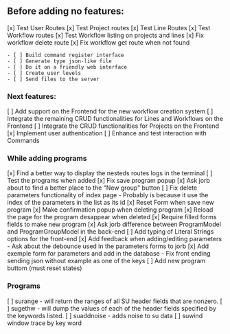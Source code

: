 ## Before adding no features:

[x] Test User Routes
[x] Test Project routes
[x] Test Line Routes
[x] Test Workflow routes
[x] Test Workflow listing on projects and lines
[x] Fix workflow delete route
[x] Fix workflow get route when not found

    - [ ] Build command register interface
    - [ ] Generate type json-like file
    - [ ] Do it on a friendly web interface
    - [ ] Create user levels
    - [ ] Send files to the server

### Next features:

[ ] Add support on the Frontend for the new workflow creation system
[ ] Integrate the remaining CRUD functionalities for Lines and Workflows on the Frontend
[ ] Integrate the CRUD functionalities for Projects on the Frontend
[x] Implement user authentication
[ ] Enhance and test interaction with Commands

### While adding programs

[x] Find a better way to display the nesteds routes logs in the terminal
[ ] Test the programs when added
[x] Fix save program popup
[x] Ask jorb about to find a better place to the "New group" button
[ ] Fix delete parameters functionality of index page
    - Probably is because it use the index of the parameters in the list as its id
[x] Reset Form when save new program
[x] Make confirmation popup when deleting program
[x] Reload the page for the program desappear when deleted
[x] Require filled forms fields to make new program
[x] Ask jorb difference between ProgramModel and ProgramGroupModel in the back-end
[ ] Add typing of Literal Strings options for the front-end
[x] Add feedback when adding/editing parameters
    - Ask about the debounce used in the parameters forms to jorb
[x] Add exemple form for parameters and add in the database
    - Fix front ending sending json without example as one of the keys
[ ] Add new program buttom (must reset states)

### Programs
[ ] surange - will return the ranges of all SU header fields that are nonzero.
[ ] sugethw - will dump the values of each of the header fields specified by the keywords listed.
[ ] suaddnoise - adds noise to su data
[ ] suwind window trace by key word
